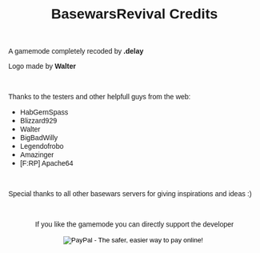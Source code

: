 <html>
<head>
	<title>BasewarsRevival Credits</title>
</head>
<body>
<h1 style="text-align: center;"><span style="font-family:arial,helvetica,sans-serif;">BasewarsRevival Credits</span></h1>

<p>&nbsp;</p>

<p><span style="font-family:arial,helvetica,sans-serif;">A gamemode completely recoded by <strong>.delay</strong></span></p>

<p><span style="font-family:arial,helvetica,sans-serif;">Logo made by <strong>Walter</strong></span></p>

<p>&nbsp;</p>

<p><span style="font-family:arial,helvetica,sans-serif;">Thanks to the testers and other helpfull guys from the web:</span></p>

<ul>
	<li><span style="font-family:arial,helvetica,sans-serif;">HabGernSpass</span></li>
	<li><span style="font-family:arial,helvetica,sans-serif;">Blizzard929</span></li>
	<li><span style="font-family:arial,helvetica,sans-serif;">Walter</span></li>
	<li><span style="font-family:arial,helvetica,sans-serif;">BigBadWilly</span></li>
	<li><span style="font-family:arial,helvetica,sans-serif;">Legendofrobo</span></li>
	<li><span style="font-family:arial,helvetica,sans-serif;">Amazinger</span></li>
	<li><span style="font-family:arial,helvetica,sans-serif;">[F:RP] Apache64</span></li>
</ul>

<p>&nbsp;</p>

<p><span style="font-family:arial,helvetica,sans-serif;">Special thanks to all other basewars servers for giving inspirations and ideas :)</span></p>

<p>&nbsp;</p>

<p style="text-align: center;">
<span style="font-family:arial,helvetica,sans-serif;">If you like the gamemode you can directly support the developer</span>
<form style="text-align: center;" action="https://www.paypal.com/cgi-bin/webscr" method="post" target="_top">
<input type="hidden" name="cmd" value="_s-xclick">
<input type="hidden" name="hosted_button_id" value="Z37L7VTRW83VA">
<input type="image" src="https://www.paypalobjects.com/en_US/i/btn/btn_donate_LG.gif" border="0" name="submit" alt="PayPal - The safer, easier way to pay online!">
<img alt="" border="0" src="https://www.paypalobjects.com/de_DE/i/scr/pixel.gif" width="1" height="1">
</form>
</p>

</body>
</html>
